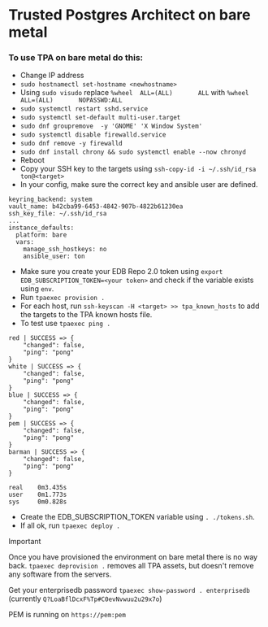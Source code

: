 # Trusted Postgres Architect on bare metal

### To use TPA on bare metal do this:

- Change IP address
- `sudo hostnamectl set-hostname <newhostname>`
- Using `sudo visudo` replace `%wheel  ALL=(ALL)       ALL` with `%wheel  ALL=(ALL)       NOPASSWD:ALL`
- `sudo systemctl restart sshd.service`
- `sudo systemctl set-default multi-user.target`
- `sudo dnf groupremove  -y 'GNOME' 'X Window System'`
- `sudo systemctl disable firewalld.service`
- `sudo dnf remove -y firewalld`
- `sudo dnf install chrony && sudo systemctl enable --now chronyd`
- Reboot
- Copy your SSH key to the targets using `ssh-copy-id -i ~/.ssh/id_rsa ton@<target>`
- In your config, make sure the correct key and ansible user are defined.
```
keyring_backend: system
vault_name: b42cba99-6453-4842-907b-4822b61230ea
ssh_key_file: ~/.ssh/id_rsa
...
instance_defaults:
  platform: bare
  vars:
    manage_ssh_hostkeys: no
    ansible_user: ton
```
- Make sure you create your EDB Repo 2.0 token using `export EDB_SUBSCRIPTION_TOKEN=<your token>` and check if the variable exists using `env`.
- Run `tpaexec provision .`
- For each host, run `ssh-keyscan -H <target> >> tpa_known_hosts` to add the targets to the TPA known hosts file.
- To test use `tpaexec ping .`
```
red | SUCCESS => {
    "changed": false,
    "ping": "pong"
}
white | SUCCESS => {
    "changed": false,
    "ping": "pong"
}
blue | SUCCESS => {
    "changed": false,
    "ping": "pong"
}
pem | SUCCESS => {
    "changed": false,
    "ping": "pong"
}
barman | SUCCESS => {
    "changed": false,
    "ping": "pong"
}

real    0m3.435s
user    0m1.773s
sys     0m0.828s
```
- Create the EDB_SUBSCRIPTION_TOKEN variable using `. ./tokens.sh`.
- If all ok, run `tpaexec deploy .`

> [!IMPORTANT]
> Once you have provisioned the environment on bare metal there is no way back. `tpaexec deprovision .` removes all TPA assets, but doesn't remove any software from the servers.

Get your enterprisedb password `tpaexec show-password . enterprisedb` (currently `Q?LoaBflDcxF%Tp#C0evNvwuu2u29x7o`)

PEM is running on `https://pem:pem`


